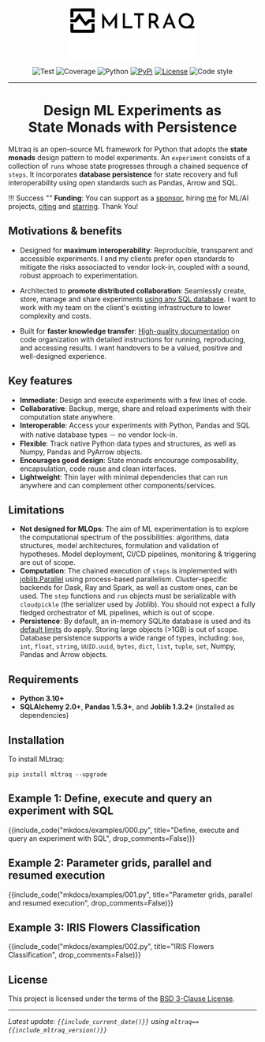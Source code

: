 <!--
---
hide:
  - toc
---
-->

#

<p align="center">
  <img height="50%" width="50%" src="assets/img/logo-wide-black.svg#only-light" alt="MLtraq">
  <img height="50%" width="50%" src="assets/img/logo-wide-white.svg#only-dark" alt="MLtraq">
</p>

<p align="center">
<img src="/assets/img/badges/test.svg" alt="Test">
<img src="/assets/img/badges/coverage.svg" alt="Coverage">
<img src="/assets/img/badges/python.svg" alt="Python">
<a href="https://pypi.org/project/mltraq/"><img src="/assets/img/badges/pypi.svg" alt="PyPi"></a>
<a href="/license"><img src="/assets/img/badges/license.svg" alt="License"></a>
<img src="/assets/img/badges/code-style.svg" alt="Code style">
</p>


---
<h1 align="center">
Design ML Experiments as<br>
State Monads with Persistence
</h1>

MLtraq is an open-source ML framework for Python that adopts the **state monads** design pattern to model experiments. An `experiment` consists of a collection of `runs` whose state progresses through a chained sequence of `steps`. It incorporates **database persistence** for state recovery and full interoperability using open standards such as Pandas, Arrow and SQL.

!!! Success ""
    **Funding**: You can support as a [sponsor](./sponsor.md), hiring [me](https://www.linkedin.com/in/dallachiesa/) for ML/AI projects, [citing](./cite.md) and [starring](https://github.com/elehcimd/mltraq). Thank You!

## Motivations & benefits

* Designed for **maximum interoperability**: Reproducible, transparent and accessible experiments. I and my clients prefer open standards to mitigate the risks associacted to vendor lock-in, coupled with a sound, robust approach to experimentation.

* Architected to **promote distributed collaboration**: Seamlessly create, store, manage and share experiments [using any SQL database](advanced/storage.md). I want to work with my team on the client's existing infrastructure to lower complexity and costs.

* Built for **faster knowledge transfer**: [High-quality documentation](advanced/handover.md) on code organization with detailed instructions for running, reproducing, and accessing results. I want handovers to be a valued, positive and well-designed experience.

## Key features

* **Immediate**: Design and execute experiments with a few lines of code.
* **Collaborative**: Backup, merge, share and reload experiments with their computation state anywhere.
* **Interoperable**: Access your experiments with Python, Pandas and SQL with native database types － no vendor lock-in.
* **Flexible**: Track native Python data types and structures, as well as Numpy, Pandas and PyArrow objects.
* **Encourages good design**: State monads encourage composability, encapsulation, code reuse and clean interfaces.
* **Lightweight**: Thin layer with minimal dependencies that can run anywhere and can complement other components/services.

## Limitations

* **Not designed for MLOps**: The aim of ML experimentation is to explore the computational spectrum of the possibilities: algorithms, data structures, model architectures, formulation and validation of hypotheses. Model deployment, CI/CD pipelines, monitoring & triggering are out of scope.
* **Computation**: The chained execution of `steps` is implemented with [joblib.Parallel](https://joblib.readthedocs.io/en/latest/parallel.html) using process-based parallelism. Cluster-specific backends for Dask, Ray and Spark, as well as custom ones, can be used. The `step` functions and `run` objects must be serializable with `cloudpickle` (the serializer used by Joblib).
You should not expect a fully fledged orchestrator of ML pipelines, which is out of scope.
* **Persistence**: By default, an in-memory SQLite database is used and its [default limits](https://sqlite.org/limits.html) do apply. Storing large objects (>1GB) is out of scope. Database persistence supports a wide range of types, including: `boo`, `int`, `float`, `string`, `UUID.uuid`, `bytes`, `dict`, `list`, `tuple`, `set`, Numpy, Pandas and Arrow objects.

## Requirements

* **Python 3.10+**
* **SQLAlchemy 2.0+**, **Pandas 1.5.3+**, and **Joblib 1.3.2+** (installed as dependencies)


## Installation

To install MLtraq:

```
pip install mltraq --upgrade
```


## Example 1: Define, execute and query an experiment with SQL

{{include_code("mkdocs/examples/000.py", title="Define, execute and query an experiment with SQL", drop_comments=False)}}

## Example 2: Parameter grids, parallel and resumed execution

{{include_code("mkdocs/examples/001.py", title="Parameter grids, parallel and resumed execution", drop_comments=False)}}


## Example 3: IRIS Flowers Classification

{{include_code("mkdocs/examples/002.py", title="IRIS Flowers Classification", drop_comments=False)}}

## License

This project is licensed under the terms of the [BSD 3-Clause License](./license.md).

---

*Latest update: `{{include_current_date()}}` using `mltraq=={{include_mltraq_version()}}`*
